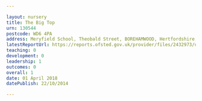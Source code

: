 ```yaml
---

layout: nursery
title: The Big Top
urn: 130544
postcode: WD6 4PA
address: Meryfield School, Theobald Street, BOREHAMWOOD, Hertfordshire, WD6 4PA
latestReportUrl: https://reports.ofsted.gov.uk/provider/files/2432973/urn/130544.pdf
teaching: 0
development: 0
leadership: 1
outcomes: 0
overall: 1
date: 01 April 2018 
datePublish: 22/10/2014

---
```


